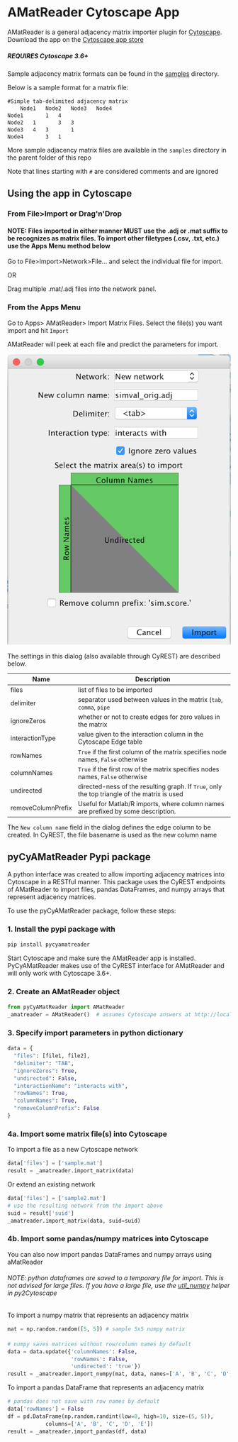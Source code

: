 # AMatReader Cytoscape App
AMatReader is a general adjacency matrix importer plugin for [Cytoscape](http://www.cytoscape.org/).  
Download the app on the [Cytoscape app store](http://apps.cytoscape.org/apps/amatreader)
##### REQUIRES Cytoscape 3.6+

Sample adjacency matrix formats can be found in the [samples](https://github.com/BrettJSettle/aMatReader/tree/master/python/samples) directory.

Below is a sample format for a matrix file:
```
#Simple tab-delimited adjacency matrix
	Node1	Node2	Node3	Node4
Node1		1	4	
Node2	1		3	3
Node3	4	3		1
Node4		3	1		
```

More sample adjacency matrix files are available in the `samples` directory in the parent folder of this repo

Note that lines starting with `#` are considered comments and are ignored

## Using the app in Cytoscape


### From File>Import or Drag'n'Drop
#### NOTE: Files imported in either manner MUST use the .adj or .mat suffix to be recognizes as matrix files. To import other filetypes (.csv, .txt, etc.) use the Apps Menu method below

Go to File>Import>Network>File... and select the individual file for import.

OR

Drag multiple .mat/.adj files into the network panel.

### From the Apps Menu
Go to Apps> AMatReader> Import Matrix Files. Select the file(s) you want import and hit `Import`

AMatReader will peek at each file and predict the parameters for import.

![AMatReader Dialog](https://raw.githubusercontent.com/BrettJSettle/aMatReader/master/src/main/resources/images/screenshot.png)

The settings in this dialog (also available through CyREST) are described below.

| Name | Description |
|---|---|
| files | list of files to be imported |
| delimiter         | separator used between values in the matrix (`tab`, `comma`, `pipe` |, and `space`) |
| ignoreZeros       | whether or not to create edges for zero values in the matrix |
| interactionType   | value given to the interaction column in the Cytoscape Edge table |
| rowNames          | `True` if the first column of the matrix specifies node names, `False` otherwise |
| columnNames       | `True` if the first row of the matrix specifies nodes names, `False` otherwise |
| undirected        | directed-ness of the resulting graph. If `True`, only the top triangle of the matrix is used |
| removeColumnPrefix| Useful for Matlab/R imports, where column names are prefixed by some description. |

The `New column name` field in the dialog defines the edge column to be created. In CyREST, the file basename is used as the new column name

## pyCyAMatReader Pypi package
A python interface was created to allow importing adjacency matrices into Cytoscape in a RESTful manner.  This package uses the CyREST endpoints of AMatReader to import files, pandas DataFrames, and numpy arrays that represent adjacency matrices.

To use the pyCyAMatReader package, follow these steps:

### 1. Install the pypi package with 
```python
pip install pycyamatreader
```
Start Cytoscape and make sure the AMatReader app is installed. PyCyAMatReader makes use of the CyREST interface for AMatReader and will only work with Cytoscape 3.6+.

### 2. Create an AMatReader object
```python
from pyCyAMatReader import AMatReader
_amatreader = AMatReader()  # assumes Cytoscape answers at http://localhost:1234
```

### 3. Specify import parameters in python dictionary
```python
data = {
  "files": [file1, file2],
  "delimiter": "TAB",
  "ignoreZeros": True,
  "undirected": False,
  "interactionName": "interacts with",
  "rowNames": True,
  "columnNames": True,
  "removeColumnPrefix": False
}
```

### 4a. Import some matrix file(s) into Cytoscape

To import a file as a new Cytoscape network
```python
data['files'] = ['sample.mat']
result = _amatreader.import_matrix(data)
```

Or extend an existing network
```python
data['files'] = ['sample2.mat']
# use the resulting network from the import above
suid = result['suid'] 
_amatreader.import_matrix(data, suid=suid)
```

### 4b. Import some pandas/numpy matrices into Cytoscape
You can also now import pandas DataFrames and numpy arrays using aMatReader
###### NOTE: python dataframes are saved to a temporary file for import. This is not advised for large files. If you have a large file, use the [util_numpy](https://github.com/cytoscape/py2cytoscape/blob/develop/py2cytoscape/util/util_numpy.py) helper in py2Cytoscape

To import a numpy matrix that represents an adjacency matrix
```python
mat = np.random.random([5, 5]) # sample 5x5 numpy matrix

# numpy saves matrices without row/column names by default
data = data.update({'columnNames': False,
                    'rowNames': False,
                    'undirected': 'true'})
result = _amatreader.import_numpy(mat, data, names=['A', 'B', 'C', 'D', 'E'])
```

To import a pandas DataFrame that represents an adjacency matrix
```python
# pandas does not save with row names by default
data['rowNames'] = False 
df = pd.DataFrame(np.random.randint(low=0, high=10, size=(5, 5)),
            columns=['A', 'B', 'C', 'D', 'E'])
result = _amatreader.import_pandas(df, data)
```
